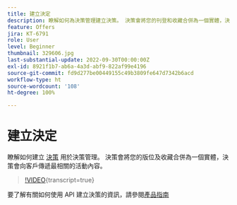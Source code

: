 ```yaml
---
title: 建立決定
description: 瞭解如何為決策管理建立決策。 決策會將您的刊登和收藏合併為一個實體，決策會傳遞最相關的活動內容給客戶。
feature: Offers
jira: KT-6791
role: User
level: Beginner
thumbnail: 329606.jpg
last-substantial-update: 2022-09-30T00:00:00Z
exl-id: 8921f1b7-ab6a-4a3d-abf9-822af99e4196
source-git-commit: fd9d277be00449155c49b3809fe647d7342b6acd
workflow-type: ht
source-wordcount: '108'
ht-degree: 100%

---
```


# 建立決定

瞭解如何建立 [決策](https://experienceleague.adobe.com/docs/journey-optimizer/using/offer-decisioniong/create-manage-activities/create-offer-activities.html?lang=zh-Hant) 用於決策管理。 決策會將您的版位及收藏合併為一個實體，決策會向客戶傳遞最相關的活動內容。

>[!VIDEO](https://video.tv.adobe.com/v/329606?quality=12&learn=on){transcript=true}

要了解有關如何使用 API 建立決策的資訊，請參閱[產品指南](https://experienceleague.adobe.com/docs/journey-optimizer/using/offer-decisioniong/api-reference/activities-api/create.html?lang=zh-Hant)
